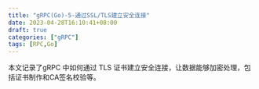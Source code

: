```yaml
---
title: "gRPC(Go)-5-通过SSL/TLS建立安全连接"
date: 2023-04-28T16:10:41+08:00
draft: true
categories: ["gRPC"]
tags: [RPC,Go]
---
```

本文记录了gRPC 中如何通过 TLS 证书建立安全连接，让数据能够加密处理，包括证书制作和CA签名校验等。
<!--more-->
